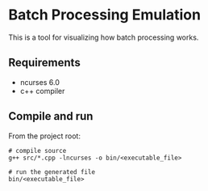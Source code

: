 # Batch Processing Emulation

This is a tool for visualizing how batch processing works.

## Requirements

* ncurses 6.0
* c++ compiler

## Compile and run
From the project root:
```
# compile source
g++ src/*.cpp -lncurses -o bin/<executable_file>

# run the generated file
bin/<executable_file>
```
